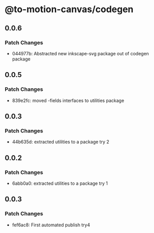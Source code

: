 # @to-motion-canvas/codegen

## 0.0.6

### Patch Changes

- 044977b: Abstracted new inkscape-svg package out of codegen package

## 0.0.5

### Patch Changes

- 839e2fc: moved -fields interfaces to utilities package

## 0.0.3

### Patch Changes

- 44b635d: extracted utilities to a package try 2

## 0.0.2

### Patch Changes

- 6abb0a0: extracted utilities to a package try 1

## 0.0.3

### Patch Changes

- fef6ac8: First automated publish try4
